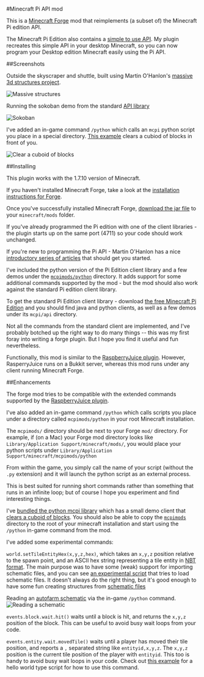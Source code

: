 #Minecraft Pi API mod

This is a [Minecraft Forge](http://www.minecraftforge.net/wiki/Installation/Universal) mod that reimplements (a subset of) the Minecraft Pi edition API.

The Minecraft Pi Edition also contains a [simple to use API](http://www.stuffaboutcode.com/p/minecraft.html). My plugin recreates this simple API in your desktop Minecraft, so you can now program your Desktop edition Minecraft easily using the Pi API.

##Screenshots

Outside the skyscraper and shuttle, built using Martin O'Hanlon's [massive 3d structures project](http://www.stuffaboutcode.com/2013/03/minecraft-pi-edition-create-massive-3d.html).

![Massive structures](../master/downloads/massive.jpg?raw=true)

Running the sokoban demo from the standard [API library](http://pi.minecraft.net/)

![Sokoban](../master/downloads/sokoban.jpg?raw=true)

I've added an in-game command `/python` which calls an `mcpi` python script you place in a special directory. [This example](mcpimods/python/clear.py) clears a cubiod of blocks in front of you.

![Clear a cuboid of blocks](../master/downloads/clear_mod.gif?raw=true)

##Installing

This plugin works with the 1.7.10 version of Minecraft.

If you haven't installed Minecraft Forge, take a look at the
[installation instructions for
Forge](http://www.minecraftforge.net/wiki/Installation/Universal).

Once you've successfully installed Minecraft Forge, [download
the jar file](../master/downloads/McpiApiMod-1.7.10-1.0.jar) to
your `minecraft/mods` folder.

If you've already programmed the Pi edition with one of the client
libraries - the plugin starts up on the same port (4711) so your
code should work unchanged.

If you're new to programming the Pi API - Martin O'Hanlon has a nice
[introductory series of
articles](http://www.stuffaboutcode.com/p/minecraft.html) that should
get you started.

I've included the python version of the Pi Edition client library and a few demos under the [`mcpimods/python`](mcpimods/python) directory. It adds support for some additional commands supported by the mod - but the mod should also work against the standard Pi edition client library.

To get the standard Pi Edition client library - download [the free Minecraft Pi
Edition](https://s3.amazonaws.com/assets.minecraft.net/pi/minecraft-pi-0.1.1.tar.gz)
and you should find java and python clients, as well as a few demos
under its `mcpi/api` directory.

Not all the commands from the standard client are implemented, and
I've probably botched up the right way to do many things -- this was
my first foray into writing a forge plugin. But I hope you find it
useful and fun nevertheless.

Functionally, this mod is similar to the [RaspberryJuice
plugin](https://github.com/zhuowei/RaspberryJuice). However,
RasperryJuice runs on a Bukkit server, whereas this mod runs under any
client running Minecraft Forge.

##Enhancements

The forge mod tries to be compatible with the extended commands
supported by the [RaspberryJuice
plugin](https://github.com/zhuowei/RaspberryJuice).

I've also added an in-game command `/python` which calls scripts you
place under a directory called `mcpimods/python` in your root
Minecraft installation.

The `mcpimods/` directory should be next to your Forge `mod/`
directory. For example, if (on a Mac) your Forge mod directory looks
like `Library/Application Support/minecraft/mods/`, you would place
your python scripts under `Library/Application
Support/minecraft/mcpimods/python`

From within the game, you simply call the name of your script (without
the `.py` extension) and it will launch the python script as an
external process.

This is best suited for running short commands rather than something
that runs in an infinite loop; but of course I hope you experiment and
find interesting things.

I've [bundled the python mcpi library](mcpimods/python) which has a
small demo client that [clears a cuboid of
blocks](mcpimods/python/clear.py). You should also be able to copy the
[`mcpimods`](mcpimods) directory to the root of your minecraft
installation and start using the `/python` in-game command from the
mod.

I've added some experimental commands:

`world.setTileEntityHex(x,y,z,hex)`, which takes an `x,y,z` position
relative to the spawn point, and an ASCII hex string representing a
tile entity in [NBT format](http://wiki.vg/NBT). The main purpose
was to have some (weak) support for importing schematic files, and you
can see [an experimental script](mcpimods/python/load.py) that tries to
load schematic files. It doesn't always do the right thing, but it's good enough to have some fun creating structures from [schematic files](http://minecraft.gamepedia.com/Schematic_file_format)

Reading an [autofarm schematic](http://www.minecraft-schematics.com/schematic/934/) via the in-game `/python` command.
![Reading a schematic](../master/downloads/load_mod.gif?raw=true)


`events.block.wait.hit()` waits until a block is hit, and returns the
`x,y,z` position of the block. This can be useful to avoid busy wait
loops from your code.

`events.entity.wait.movedTile()` waits until a player has moved
their tile position, and reports a `,` separated string like
`entityid,x,y,z`. The `x,y,z` position is the current tile position of
the player with `entityid`. This too is handy to avoid busy wait loops
in your code. Check out [this example](mcpimods/python/follow.py) for
a hello world type script for how to use this command.
